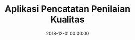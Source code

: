 ---
layout: inner
position: left
title: 'Aplikasi Pencatatan Penilaian Kualitas'
lead_text: 'Developed the Android app and its back-end system.'
tags: ['MySQL Database', 'PHP', 'Yii 2', 'API', 'Kotlin', 'Android SDK']
featured_image: ['/img/posts/pjb5s-1.png','/img/posts/pjb5s-2.png']
date: 2018-12-01 00:00:00
categories: ['Backend Dev','Mobile Dev']
project_link: ''
button_icon: ''
button_text: ''
order: 18
visible: 1
company: 'Self-employed'
---